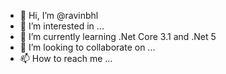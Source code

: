 - 👋 Hi, I’m @ravinbhl
- 👀 I’m interested in ...
- 🌱 I’m currently learning .Net Core 3.1 and .Net 5
- 💞️ I’m looking to collaborate on ...
- 📫 How to reach me ...

<!---
ravijpr/ravijpr is a ✨ special ✨ repository because its `README.md` (this file) appears on your GitHub profile.
You can click the Preview link to take a look at your changes.
--->
